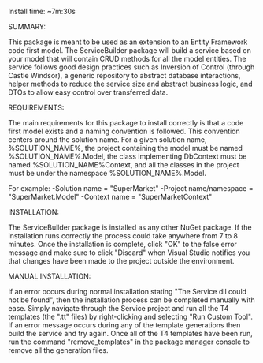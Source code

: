 Install time: ~7m:30s

SUMMARY:

This package is meant to be used as an extension to an Entity Framework code first model.  The ServiceBuilder package will build a service based on your model that will contain CRUD methods for all the model entities.  The service follows good design practices such as Inversion of Control (through Castle Windsor), a generic repository to abstract database interactions, helper methods to reduce the service size and abstract business logic, and DTOs to allow easy control over transferred data.  

REQUIREMENTS:

The main requirements for this package to install correctly is that a code first model exists and a naming convention is followed.  This convention centers around the solution name.  For a given solution name, %SOLUTION_NAME%, the project containing the model must be named %SOLUTION_NAME%.Model, the class implementing DbContext must be named %SOLUTION_NAME%Context, and all the classes in the project must be under the namespace %SOLUTION_NAME%.Model.

For example: 
-Solution name 			= "SuperMarket"
-Project name/namespace 	= "SuperMarket.Model"
-Context name 			= "SuperMarketContext"

INSTALLATION:

The ServiceBuilder package is installed as any other NuGet package.  If the installation runs correctly the process could take anywhere from 7 to 8 minutes.  Once the installation is complete, click "OK" to the false error message and make sure to click "Discard" when Visual Studio notifies you that changes have been made to the project outside the environment.  

MANUAL INSTALLATION:

If an error occurs during normal installation stating "The Service dll could not be found", then the installation process can be completed manually with ease.  Simply navigate through the Service project and run all the T4 templates (the ".tt" files) by right-clicking and selecting "Run Custom Tool".  If an error message occurs during any of the template generations then build the service and try again.  Once all of the T4 templates have been run, run the command "remove_templates" in the package manager console to remove all the generation files.